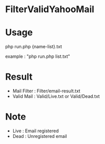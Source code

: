 # FilterValidYahooMail

# Usage
php run.php {name-list}.txt

example : "php run.php list.txt"

# Result
- Mail Filter : Filter/email-result.txt
- Valid Mail  : Valid/Live.txt or Valid/Dead.txt

# Note
- Live : Email registered
- Dead : Unregistered email